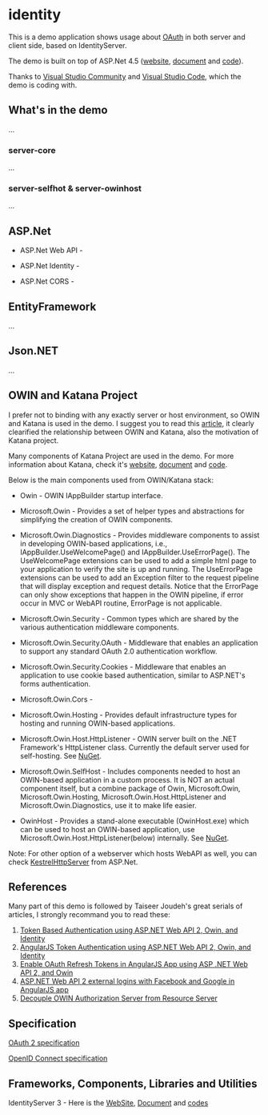# identity
This is a demo application shows usage about [OAuth](http://oauth.net/2/) in both server and client side, based on IdentityServer.

The demo is built on top of ASP.Net 4.5 ([website](http://www.asp.net/vnext), [document](http://docs.asp.net/en/latest/) and [code](https://github.com/aspnet/Home)).

Thanks to [Visual Studio Community](https://www.visualstudio.com/products/visual-studio-community-vs) and [Visual Studio Code](https://www.visualstudio.com/products/code-vs.aspx), which the demo is coding with.

## What's in the demo
...

### server-core
...

### server-selfhot & server-owinhost
...

## ASP.Net

* ASP.Net Web API - 

* ASP.Net Identity - 

* ASP.Net CORS - 

## EntityFramework
...

## Json.NET
...

## OWIN and Katana Project
I prefer not to binding with any exactly server or host environment, so OWIN and Katana is used in the demo. I suggest you to read this [article](http://bitoftech.net/2014/06/01/token-based-authentication-asp-net-web-api-2-owin-asp-net-identity/), it clearly clearified the relationship between OWIN and Katana, also the motivation of Katana project.

Many components of Katana Project are used in the demo. For more information about Katana, check it's [website](https://katanaproject.codeplex.com/), [document](http://katanaproject.codeplex.com/documentation) and [code](http://katanaproject.codeplex.com/SourceControl/latest).

Below is the main components used from OWIN/Katana stack:

* Owin - OWIN IAppBuilder startup interface.

* Microsoft.Owin - Provides a set of helper types and abstractions for simplifying the creation of OWIN components.

* Microsoft.Owin.Diagnostics - Provides middleware components to assist in developing OWIN-based applications, i.e., IAppBuilder.UseWelcomePage() and IAppBuilder.UseErrorPage(). The UseWelcomePage extensions can be used to add a simple html page to your application to verify the site is up and running. The UseErrorPage extensions can be used to add an Exception filter to the request pipeline that will display exception and request details. Notice that the ErrorPage can only show exceptions that happen in the OWIN pipeline, if error occur in MVC or WebAPI routine, ErrorPage is not applicable.

* Microsoft.Owin.Security - Common types which are shared by the various authentication middleware components.

* Microsoft.Owin.Security.OAuth - Middleware that enables an application to support any standard OAuth 2.0 authentication workflow.

* Microsoft.Owin.Security.Cookies - Middleware that enables an application to use cookie based authentication, similar to ASP.NET's forms authentication.

* Microsoft.Owin.Cors - 

* Microsoft.Owin.Hosting - Provides default infrastructure types for hosting and running OWIN-based applications.

* Microsoft.Owin.Host.HttpListener - OWIN server built on the .NET Framework's HttpListener class. Currently the default server used for self-hosting. See [NuGet](http://www.nuget.org/packages/Microsoft.Owin.Host.HttpListener/).

* Microsoft.Owin.SelfHost - Includes components needed to host an OWIN-based application in a custom process. It is NOT an actual component itself, but a combine package of Owin, Microsoft.Owin, Microsoft.Owin.Hosting, Microsoft.Owin.Host.HttpListener and Microsoft.Owin.Diagnostics, use it to make life easier.

* OwinHost - Provides a stand-alone executable (OwinHost.exe) which can be used to host an OWIN-based application, use Microsoft.Owin.Host.HttpListener(below) internally. See [NuGet](http://www.nuget.org/packages/OwinHost/).

Note:
For other option of a webserver which hosts WebAPI as well, you can check [KestrelHttpServer](https://github.com/aspnet/KestrelHttpServer) from ASP.Net.

## References
Many part of this demo is followed by Taiseer Joudeh's great serials of articles, I strongly recommand you to read these:
1. [Token Based Authentication using ASP.NET Web API 2, Owin, and Identity](http://bitoftech.net/2014/06/01/token-based-authentication-asp-net-web-api-2-owin-asp-net-identity/)
2. [AngularJS Token Authentication using ASP.NET Web API 2, Owin, and Identity](http://bitoftech.net/2014/06/09/angularjs-token-authentication-using-asp-net-web-api-2-owin-asp-net-identity/)
3. [Enable OAuth Refresh Tokens in AngularJS App using ASP .NET Web API 2, and Owin](http://bitoftech.net/2014/07/16/enable-oauth-refresh-tokens-angularjs-app-using-asp-net-web-api-2-owin/)
4. [ASP.NET Web API 2 external logins with Facebook and Google in AngularJS app](http://bitoftech.net/2014/08/11/asp-net-web-api-2-external-logins-social-logins-facebook-google-angularjs-app/)
5. [Decouple OWIN Authorization Server from Resource Server](http://bitoftech.net/2014/09/24/decouple-owin-authorization-server-resource-server-oauth-2-0-web-api/)

## Specification
[OAuth 2 specification](http://tools.ietf.org/html/rfc6749)

[OpenID Connect specification](http://openid.net/specs/openid-connect-core-1_0.html)


## Frameworks, Components, Libraries and Utilities
IdentityServer 3 - Here is the [WebSite](https://github.com/IdentityServer), [Document](https://identityserver.github.io/Documentation/) and [codes](https://github.com/IdentityServer/IdentityServer3)
